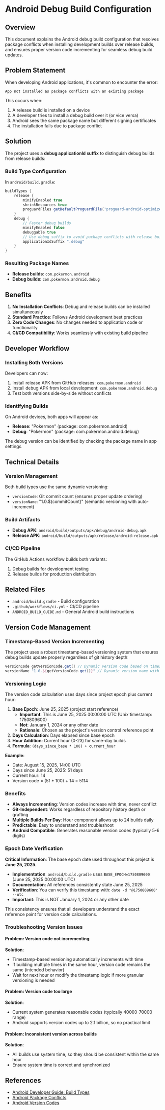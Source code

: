 # Android Debug Build Configuration

## Overview

This document explains the Android debug build configuration that resolves package conflicts when installing development builds over release builds, and ensures proper version code incrementing for seamless debug build updates.

## Problem Statement

When developing Android applications, it's common to encounter the error:
```
App not installed as package conflicts with an existing package
```

This occurs when:
1. A release build is installed on a device
2. A developer tries to install a debug build over it (or vice versa)
3. Android sees the same package name but different signing certificates
4. The installation fails due to package conflict

## Solution

The project uses a **debug applicationId suffix** to distinguish debug builds from release builds:

### Build Type Configuration

In `android/build.gradle`:

```gradle
buildTypes {
    release {
        minifyEnabled true
        shrinkResources true
        proguardFiles getDefaultProguardFile('proguard-android-optimize.txt'), 'proguard-rules.pro'
    }
    debug {
        // Faster debug builds
        minifyEnabled false
        debuggable true
        // Use debug suffix to avoid package conflicts with release builds
        applicationIdSuffix ".debug"
    }
}
```

### Resulting Package Names

- **Release builds**: `com.pokermon.android`
- **Debug builds**: `com.pokermon.android.debug`

## Benefits

1. **No Installation Conflicts**: Debug and release builds can be installed simultaneously
2. **Standard Practice**: Follows Android development best practices
3. **Zero Code Changes**: No changes needed to application code or functionality
4. **CI/CD Compatibility**: Works seamlessly with existing build pipeline

## Developer Workflow

### Installing Both Versions

Developers can now:
1. Install release APK from GitHub releases: `com.pokermon.android`
2. Install debug APK from local development: `com.pokermon.android.debug`
3. Test both versions side-by-side without conflicts

### Identifying Builds

On Android devices, both apps will appear as:
- **Release**: "Pokermon" (package: com.pokermon.android)
- **Debug**: "Pokermon" (package: com.pokermon.android.debug)

The debug version can be identified by checking the package name in app settings.

## Technical Details

### Version Management

Both build types use the same dynamic versioning:
- `versionCode`: Git commit count (ensures proper update ordering)
- `versionName`: "1.0.${commitCount}" (semantic versioning with auto-increment)

### Build Artifacts

- **Debug APK**: `android/build/outputs/apk/debug/android-debug.apk`
- **Release APK**: `android/build/outputs/apk/release/android-release.apk`

### CI/CD Pipeline

The GitHub Actions workflow builds both variants:
1. Debug builds for development testing
2. Release builds for production distribution

## Related Files

- `android/build.gradle` - Build configuration
- `.github/workflows/ci.yml` - CI/CD pipeline
- `ANDROID_BUILD_GUIDE.md` - General Android build instructions

## Version Code Management

### Timestamp-Based Version Incrementing

The project uses a robust timestamp-based versioning system that ensures debug builds update properly regardless of git history depth:

```gradle
versionCode getVersionCode.get() // Dynamic version code based on timestamp
versionName "1.0.${getVersionCode.get()}" // Dynamic version name with timestamp-based version
```

### Versioning Logic

The version code calculation uses days since project epoch plus current hour:

1. **Base Epoch**: June 25, 2025 (project start reference)
   - **Important**: This is June 25, 2025 00:00:00 UTC (Unix timestamp: 1750809600)
   - **Not**: January 1, 2024 or any other date
   - **Rationale**: Chosen as the project's version control reference point
2. **Days Calculation**: Days elapsed since base epoch
3. **Hour Addition**: Current hour (0-23) for same-day builds
4. **Formula**: `(days_since_base * 100) + current_hour`

**Example:**
- Date: August 15, 2025, 14:00 UTC
- Days since June 25, 2025: 51 days
- Current hour: 14
- Version code = (51 * 100) + 14 = 5114

### Benefits

- **Always Incrementing**: Version codes increase with time, never conflict
- **Git-Independent**: Works regardless of repository history depth or grafting
- **Multiple Builds Per Day**: Hour component allows up to 24 builds daily
- **Predictable**: Easy to understand and troubleshoot
- **Android Compatible**: Generates reasonable version codes (typically 5-6 digits)

### Epoch Date Verification

**Critical Information**: The base epoch date used throughout this project is **June 25, 2025**.

- **Implementation**: `android/build.gradle` uses `BASE_EPOCH=1750809600` (June 25, 2025 00:00:00 UTC)
- **Documentation**: All references consistently state June 25, 2025
- **Verification**: You can verify this timestamp with: `date -d "@1750809600" --utc`
- **Important**: This is NOT January 1, 2024 or any other date

This consistency ensures that all developers understand the exact reference point for version code calculations.

### Troubleshooting Version Issues

#### Problem: Version code not incrementing
**Solution**: 
- Timestamp-based versioning automatically increments with time
- If building multiple times in the same hour, version code remains the same (intended behavior)
- Wait for next hour or modify the timestamp logic if more granular versioning is needed

#### Problem: Version code too large
**Solution**: 
- Current system generates reasonable codes (typically 40000-70000 range)
- Android supports version codes up to 2.1 billion, so no practical limit

#### Problem: Inconsistent version across builds
**Solution**: 
- All builds use system time, so they should be consistent within the same hour
- Ensure system time is correct and synchronized

## References

- [Android Developer Guide: Build Types](https://developer.android.com/studio/build/build-variants#build-types)
- [Android Package Conflicts](https://developer.android.com/guide/topics/manifest/manifest-element#package)
- [Android Version Codes](https://developer.android.com/studio/publish/versioning#versioningsettings)